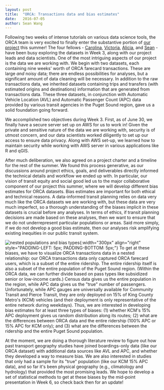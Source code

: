 ```yaml
---
layout: post
title:  "ORCA: Transactions data and bias estimates"
date:   2016-07-05
author: Sean Wang
---
```


Following two weeks of intense tutorials on various data science tools, the ORCA team is very excited to finally enter the substantive portion of [our project](http://escience.washington.edu/dssg/project-summaries-2016/) this summer! The four fellows - [Carolina](https://uwescience.github.io/DSSG2016//2016/06/24/carolina-intro.html), [Victoria](https://uwescience.github.io/DSSG2016//2016/06/24/victoria-intro.html), [Alicia](https://uwescience.github.io/DSSG2016//2016/06/28/alicia-intro.html), and [Sean](https://uwescience.github.io/DSSG2016//2016/06/24/sean-intro.html) - have been busy exploring the datasets in Week 3, along with our project leads and data scientists. One of the most intriguing aspects of our project is the data we are working with. We begin with two datasets, each containing nine weeks' worth of ORCA farecard transactions. These are large *and* noisy data; there are endless possibilities for analyses, but a significant amount of data cleaning will be necessary. In addition to the raw transactions data, we inherited datasets containing trips and transfers (with estimated origins and destinations) information that are generated from transactions data. These three datasets, in conjunction with Automatic Vehicle Location (AVL) and Automatic Passenger Count (APC) data provided by various transit agencies in the Puget Sound region, gave us a solid foundation going forward.

We accomplished two objectives during Week 3. First, as of June 30, we finally have a secure server set up on AWS for us to work in! Given the private and sensitive nature of the data we are working with, security is of utmost concern, and our data scientists worked diligently to set up our access to ensure data privacy. Along with AWS set-up, we learned how to maintain security while working with AWS server in various applications like R and qGIS.

After much deliberation, we also agreed on a project charter and a timeline for the rest of the summer. We found this process generative, as our discussions around project ethics, goals, and deliverables directly informed the technical details and workflow we ended up with. In particular, our vision of transit equity and social good led us to the major collaborative component of our project this summer, where we will develop different bias estimates for ORCA datasets. Bias estimates are important for both ethical and technical reasons. A data-informed transit planning relies on data very much like the ORCA datasets we are working with, but these data are very much imperfect, so a thorough understanding of the biases implicit in these datasets is crucial before any analyses. In terms of ethics, if transit planning decisions are made based on these analyses, then we want to ensure that we do not underrepresent particular populations or areas. Said more simply, if we do not develop a good bias estimate, then our analyses risk amplifying existing inequities in our public transit system.

![nested populations and bias types]({{site.url}}/assets/images/orca_bias.jpg){:width="300px" align="right" style="PADDING-LEFT: 5px; PADDING-BOTTOM: 5px;"} To get at these biases, we have to visualize ORCA transactions data in a nested relationship: our ORCA transactions data only captured ORCA farecard users, which is a subset of the entire ridership. The entire ridership itself is also a subset of the entire population of the Puget Sound region. (Within the ORCA data, we can further divide based on pass types like subsidized senior or low-income cards.) Census data gives us the entire population in the region, while APC data gives us the "true" number of passengers. Unfortunately, while APC gauges are universally available for Community Transit and Pierce Transit, they are only deployed on 15% of King County Metro's (KCM) vehicles (and their deployment is only representative of the entire network during weekdays). Thus, we are interested in developing bias estimates for at least three types of biases: (1) whether KCM's 15% APC deployment gives us random distribution along its routes; (2) what are the differences between ORCA data and the entire ridership (100% APC or 15% APC for KCM only); and (3) what are the differences between the ridership and the entire Puget Sound population.

At the moment, we are doing a thorough literature review to figure out how past transport geography studies have joined boardings-only data (like our ORCA dataset) with additional data sources like AVL and APC, and whether they developed a way to measure bias. We are also interested in studies that only had a sample for its "true" population (like our KCM 15% APC data), and so far it's been physical geography (e.g., climatology and hydrology) that provided the most promising leads. We hope to develop a set of statistical methods to get at these biases by the mid-point presentation in Week 6, so check back then for an update!
